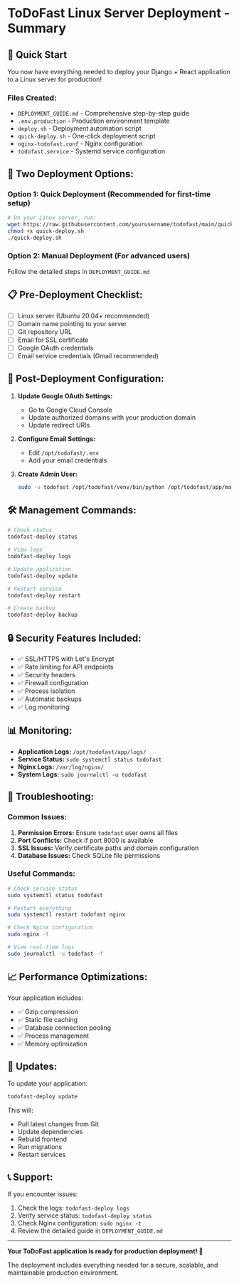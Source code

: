 # ToDoFast Linux Server Deployment - Summary

## 🚀 Quick Start

You now have everything needed to deploy your Django + React application to a Linux server for production!

### Files Created:
- `DEPLOYMENT_GUIDE.md` - Comprehensive step-by-step guide
- `.env.production` - Production environment template
- `deploy.sh` - Deployment automation script
- `quick-deploy.sh` - One-click deployment script
- `nginx-todofast.conf` - Nginx configuration
- `todofast.service` - Systemd service configuration

## 🎯 Two Deployment Options:

### Option 1: Quick Deployment (Recommended for first-time setup)
```bash
# On your Linux server, run:
wget https://raw.githubusercontent.com/yourusername/todofast/main/quick-deploy.sh
chmod +x quick-deploy.sh
./quick-deploy.sh
```

### Option 2: Manual Deployment (For advanced users)
Follow the detailed steps in `DEPLOYMENT_GUIDE.md`

## 📋 Pre-Deployment Checklist:

- [ ] Linux server (Ubuntu 20.04+ recommended)
- [ ] Domain name pointing to your server
- [ ] Git repository URL
- [ ] Email for SSL certificate
- [ ] Google OAuth credentials
- [ ] Email service credentials (Gmail recommended)

## 🔧 Post-Deployment Configuration:

1. **Update Google OAuth Settings:**
   - Go to Google Cloud Console
   - Update authorized domains with your production domain
   - Update redirect URIs

2. **Configure Email Settings:**
   - Edit `/opt/todofast/.env`
   - Add your email credentials

3. **Create Admin User:**
   ```bash
   sudo -u todofast /opt/todofast/venv/bin/python /opt/todofast/app/manage.py createsuperuser
   ```

## 🛠️ Management Commands:

```bash
# Check status
todofast-deploy status

# View logs
todofast-deploy logs

# Update application
todofast-deploy update

# Restart service
todofast-deploy restart

# Create backup
todofast-deploy backup
```

## 🔒 Security Features Included:

- ✅ SSL/HTTPS with Let's Encrypt
- ✅ Rate limiting for API endpoints
- ✅ Security headers
- ✅ Firewall configuration
- ✅ Process isolation
- ✅ Automatic backups
- ✅ Log monitoring

## 📊 Monitoring:

- **Application Logs:** `/opt/todofast/app/logs/`
- **Service Status:** `sudo systemctl status todofast`
- **Nginx Logs:** `/var/log/nginx/`
- **System Logs:** `sudo journalctl -u todofast`

## 🚨 Troubleshooting:

### Common Issues:
1. **Permission Errors:** Ensure `todofast` user owns all files
2. **Port Conflicts:** Check if port 8000 is available
3. **SSL Issues:** Verify certificate paths and domain configuration
4. **Database Issues:** Check SQLite file permissions

### Useful Commands:
```bash
# Check service status
sudo systemctl status todofast

# Restart everything
sudo systemctl restart todofast nginx

# Check Nginx configuration
sudo nginx -t

# View real-time logs
sudo journalctl -u todofast -f
```

## 📈 Performance Optimizations:

Your application includes:
- ✅ Gzip compression
- ✅ Static file caching
- ✅ Database connection pooling
- ✅ Process management
- ✅ Memory optimization

## 🔄 Updates:

To update your application:
```bash
todofast-deploy update
```

This will:
- Pull latest changes from Git
- Update dependencies
- Rebuild frontend
- Run migrations
- Restart services

## 📞 Support:

If you encounter issues:
1. Check the logs: `todofast-deploy logs`
2. Verify service status: `todofast-deploy status`
3. Check Nginx configuration: `sudo nginx -t`
4. Review the detailed guide in `DEPLOYMENT_GUIDE.md`

---

**Your ToDoFast application is ready for production deployment! 🎉**

The deployment includes everything needed for a secure, scalable, and maintainable production environment.
